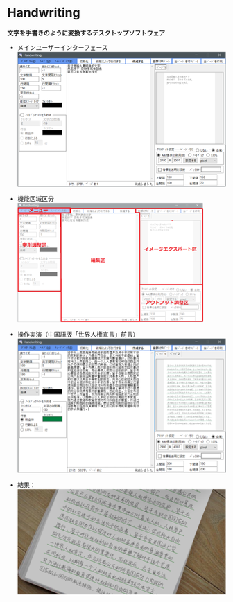 # Handwriting

<b>文字を手書きのように変換するデスクトップソフトウェア</b>

- メインユーザーインターフェース
![img1](https://github.com/elpwc/Handwriting/blob/master/img/img1.png?raw=true "メインユーザーインターフェース")

- 機能区域区分
![img2](https://github.com/elpwc/Handwriting/blob/master/img/areas.png?raw=true)

- 操作実演（中国語版「世界人権宣言」前言）
![img3](https://github.com/elpwc/Handwriting/blob/master/img/test.png?raw=true)

- 結果：
![img4](https://github.com/elpwc/Handwriting/blob/master/img/result.png?raw=true)
